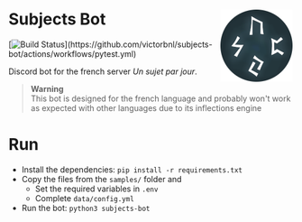 <h1>Subjects Bot<img src=".readme/logo.png" align="right"></h1>

[![Build Status](https://img.shields.io/endpoint.svg?url=https%3A%2F%2Factions-badge.atrox.dev%2Fatrox%2Fsync-dotenv%2Fbadge&style=flat&label=Tests&logo=_)](https://github.com/victorbnl/subjects-bot/actions/workflows/pytest.yml)

Discord bot for the french server *Un sujet par jour*.

> **Warning**  
> This bot is designed for the french language and probably won't work as expected with other languages due to its inflections engine

# Run

- Install the dependencies: `pip install -r requirements.txt`
- Copy the files from the `samples/` folder and
    - Set the required variables in `.env`
    - Complete `data/config.yml`
- Run the bot: `python3 subjects-bot`
